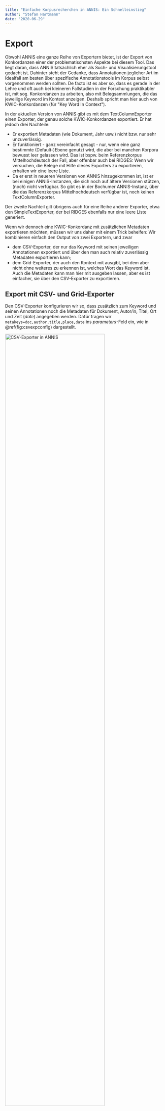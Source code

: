 ```yaml
---
title: "Einfache Korpusrecherchen in ANNIS: Ein Schnelleinstieg"
author: "Stefan Hartmann"
date: "2020-06-29"
---
```





# Export

Obwohl ANNIS eine ganze Reihe von Exportern bietet, ist der Export von Konkordanzen einer der problematischsten Aspekte bei diesem Tool. Das liegt daran, dass ANNIS tatsächlich eher als Such- und Visualisierungstool gedacht ist. Dahinter steht der Gedanke, dass Annotationen jeglicher Art im Idealfall am besten über spezifische Annotationstools im Korpus selbst vorgenommen werden sollten. De facto ist es aber so, dass es gerade in der Lehre und oft auch bei kleineren Fallstudien in der Forschung praktikabler ist, mit sog. Konkordanzen zu arbeiten, also mit Belegsammlungen, die das jeweilige Keyword im Kontext anzeigen. Deshalb spricht man hier auch von KWIC-Konkordanzen (für "Key Word In Context"). 

In der aktuellen Version von ANNIS gibt es mit dem TextColumnExporter einen Exporter, der genau solche KWIC-Konkordanzen exportiert. Er hat jedoch drei Nachteile:

- Er exportiert Metadaten (wie Dokument, Jahr usw.) nicht bzw. nur sehr unzuverlässig.
- Er funktioniert - ganz vereinfacht gesagt - nur, wenn eine ganz bestimmte (Default-)Ebene genutzt wird, die aber bei manchen Korpora bewusst leer gelassen wird. Das ist bspw. beim Referenzkorpus Mittelhochdeutsch der Fall, aber offenbar auch bei RIDGES: Wenn wir versuchen, die Belege mit Hilfe dieses Exporters zu exportieren, erhalten wir eine leere Liste.
- Da er erst in neueren Versionen von ANNIS hinzugekommen ist, ist er bei einigen ANNIS-Instanzen, die sich noch auf ältere Versionen stützen, (noch) nicht verfügbar. So gibt es in der Bochumer ANNIS-Instanz, über die das Referenzkorpus Mittelhochdeutsch verfügbar ist, noch keinen TextColumnExporter.

Der zweite Nachteil gilt übrigens auch für eine Reihe anderer Exporter, etwa den SimpleTextExporter, der bei RIDGES ebenfalls nur eine leere Liste generiert.

Wenn wir dennoch eine KWIC-Konkordanz mit zusätzlichen Metadaten exportieren möchten, müssen wir uns daher mit einem Trick behelfen: Wir kombinieren einfach den Output von zwei Exportern, und zwar

- dem CSV-Exporter, der nur das Keyword mit seinen jeweiligen Annotationen exportiert und über den man auch relativ zuverlässig Metadaten exportieren kann;
- dem Grid-Exporter, der auch den Kontext mit ausgibt, bei dem aber nicht ohne weiteres zu erkennen ist, welches Wort das Keyword ist. Auch die Metadaten kann man hier mit ausgeben lassen, aber es ist einfacher, sie über den CSV-Exporter zu exportieren.


## Export mit CSV- und Grid-Exporter

Den CSV-Exporter konfigurieren wir so, dass zusätzlich zum Keyword und seinen Annotationen noch die Metadaten für Dokument, Autor/in, Titel, Ort und Zeit (*date*) angegeben werden. Dafür tragen wir `metakeys=doc,author,title,place,date` ins *parameters*-Feld ein, wie in \@ref(fig:csvexpconfig) dargestellt.

<div class="figure">
<img src="docs/fig/csv_exporter_config.png" alt="CSV-Exporter in ANNIS" width="80%" height="80%" />
<p class="caption">(\#fig:csvexpconfig)CSV-Exporter in ANNIS</p>
</div>

Wir erhalten nun ein Textdokument, das wir in einem Texteditor wie Notepad++ (Windows) oder BBEdit (Mac) öffnen und in eine Excel- oder Calc-Tabelle copy&pasten können. In den meisten Fällen klappt das reibungslos, ohne dass wir über den Textimport-Assistenten nachjustieren müssen; falls der Import doch nicht einwandfrei klappt, können wir uns grundsätzlich an den in [diesem](https://empirical-linguistics.github.io/korpus-schnelleinstieg/von-der-fragestellung-zur-konkordanz.html#import-in-ein-tabellenkalkulationsprogramm) Tutorial gegebenen Anleitungen orientieren, nur dass wir es in diesem Fall nicht mit einer komma-, sondern mit einer tabseparierten Datei zu tun haben und das im Textimport-Assistenten entsprechend angeben müssen. \@ref(fig:importexcel) zeigt, wie man die passenden Einstellungen im Textimport-Assistenten vornimmt.

<div class="figure">
<img src="docs/fig/csv_export_kopieren.gif" alt="CSV-Export in Excel kopieren" width="80%" height="80%" />
<p class="caption">(\#fig:importexcel)CSV-Export in Excel kopieren</p>
</div>

Nun haben wir also eine Tabelle, die das Keyword, seine Annotationen und die Metadaten enthält, aber noch keinen Kontext. Der Kontext ist aber in vielen Fällen sehr wichtig - gerade, wenn wir die Konkordanz mit zusätzlichen, manuellen Annotationen ergänzen wollen. Beispielsweise könnte es bei der Untersuchung von Diminutiven spannend sein, zu schauen, was genau diminuiert wird - Bezeichnungen für Menschen, Tiere, Objekte? Und hier brauchen wir den Kontext, um zu sehen, ob bspw. *Weibchen* sich auf ein weibliches Tier oder auf eine Frau bezieht. Im Gegenwartsdeutschen wäre die letztere Lesart zwar nicht mehr wirklich denkbar, aber gerade bei historischen Daten kann man sich oft nicht auf die muttersprachliche Intuition verlassen, weshalb der Kontext umso wichtiger ist, um verschiedene mögliche Bedeutungsvarianten zu desambiguieren.

Hier kommt nun der GridExporter ins Spiel. Da wir in der gerade generierten Tabelle fast alle Informationen, die uns interessieren, schon haben, nur eben nicht den Kontext, konfigurieren wir den GridExporter so, dass er uns nur die normalisierte Transkriptionsebene ("norm") ausgibt und sonst nichts. Dafür tragen wir, wie in \@ref(fig:gridexportoptions) gezeigt, `norm` ins "Annotation Keys"-Feld ein und `numbers=false` ins *Parameters*-Feld. Letzteres verhindert, dass nach jedem Token Zahlen in eckigen Klammern angegeben werden, deren Funktion an dieser Stelle nicht allzu interessant ist.


<div class="figure">
<img src="docs/fig/grid_export_options.png" alt="CSV-Export in Excel kopieren" width="80%" height="80%" />
<p class="caption">(\#fig:gridexportoptions)CSV-Export in Excel kopieren</p>
</div>

Nun können wir die Daten aus dem GridExporter wiederum in einem Texteditor wie Notepad++ oder BBEdit öffnen und in die existierende Excel-Tabelle kopieren, wie in \@ref(fig:gridtoexcel) gezeigt. Dafür müssen wir zunächst die leeren Zeilen entfernen, indem wir im Texteditor `^\n` durch nichts ersetzen. ^ ist ein regulärer Ausdruck, der für den Anfang (hier: Zeilenanfang) steht, während \\n für einen Zeilenumbruch steht. Zusammengenommen sucht dieser reguläre Ausdruck also nach Zeilen, in denen ein Zeilenumbruch direkt am Zeilenanfang steht, ergo: nach leeren Zeilen. Auch dies ist in \@ref(fig:gridtoexcel) dargestellt.

<div class="figure">
<img src="docs/fig/grid_to_excel.gif" alt="CSV-Export in Excel kopieren" width="80%" height="80%" />
<p class="caption">(\#fig:gridtoexcel)CSV-Export in Excel kopieren</p>
</div>

Et voilà, nun haben wir uns eine (halbwegs) schöne KWIC-Tabelle gebastelt, soweit die begrenzten Exportmöglichkeiten von ANNIS dies zulassen. 

Gegenüber anderen KWIC-Tabellen hat das so erstellte Spreadsheet aber den Nachteil, dass das Keyword nicht in einer eigenen Spalte steht und somit nicht ohne weiteres zu erkennen ist. Auch hier können wir uns aber mit einem Trick behelfen, um es wenigstens hervorzuheben.


## Keyword hervorheben mit einem Excel-Makro

Eines vorab: Der folgende Trick funktioniert nur in Microsoft Excel (nicht in LibreOffice Calc) - und auch dort nur, wenn Makros aktiviert sind. Dafür brauchen Sie Administratorrechte, die Sie auf vielen Arbeitsplatz-PCs standardmäßig nicht haben. Unter Windows müssen Sie ggf. zunächst die [Office-Entwicklertools](https://support.microsoft.com/de-de/office/anzeigen-der-registerkarte-entwicklertools-e1192344-5e56-4d45-931b-e5fd9bea2d45) aktivieren, bevor Sie mit Makros arbeiten können - mit einer schnellen Internet-Suche können Sie relativ einfach herausfinden, wie genau Sie in Ihrer Office-Version Makros aktivieren können, wenn sie noch nicht aktiviert sind.

Beachten Sie bitte, dass Makros ein Sicherheitsrisiko darstellen können. Verwenden Sie daher immer nur Makros aus vertrauenswürdigen Quellen oder solche, die Sie selbst aufgezeichnet bzw. programmiert haben!

Makros kann man auf unterschiedliche Art und Weise erstellen: Auf der einen Seite kann man eine Tätigkeit, die man in einem Office-Programm ausführt, "aufzeichnen", um sie dann automatisiert immer wieder ausführen zu können. Auf der anderen Seite kann man mit Hilfe der VisualBasic-Programmiersprache (VBA) komplexere Makros programmieren. Letzteres wollen wir nun tun. (Disclaimer: Ich habe wenig Ahnung von VBA und habe Frankenstein-mäßig Codebausteine aus unterschiedlichen Quellen zusammengesetzt, z.B. von [hier](https://www.mrexcel.com/board/threads/conditional-formatting-highlight-only-certain-words-in-cell-text.455752/). Aber hey, es funktioniert!)

Um ein Makro zu erstellen, das die in der Lemma-Spalte angegebenen Strings in der KWIC-Spalte erkennt und hervorhebt, copy&pasten Sie einfach den folgenden Code in das VBA-Makro-Fenster und führen Sie das Makro aus.
 
 

```polyglot

Sub highlightwords()
  Dim rCell As Range
  Dim lPos As Long, lComp As Long, lLngth As Long
  Dim sCell As String
  Dim sTxt As String
 
  Const bCase As Boolean = False  '<- True, wenn Groß- und Kleinschreibung beachtet werden soll
  
  'Anzahl der Zeilen bestimmen - es ist egal, welche Spalte wir hier nehmen,
  'solange sie nicht leer ist.
  k = Cells(Rows.Count, "O").End(xlUp).Row
  
  Application.ScreenUpdating = False
  lComp = 1 + bCase
  

  Columns("C").Font.ColorIndex = 1
  For Counter = 1 To k
  
  'Wenn das Keyword bei Ihnen in einer anderen Spalte als der dritten steht,
  'dann setzten Sie bitte hier die passende Zahl ein:
  
  Set curCell1 = Worksheets("Sheet1").Cells(Counter, 3)
  
  'Wenn der KWIC-Text bei Ihnen in einer anderen Spalte als der fünfzehnten steht,
  'dann setzten Sie bitte hier die passende Zahl ein:
  Set curCell2 = Worksheets("Sheet1").Cells(Counter, 15)
  sTxt = curCell1.Value
  lLngth = Len(sTxt)
  With curCell2
    .Font.ColorIndex = 1
    sCell = .Text
    lPos = InStr(1, sCell, sTxt, lComp)
      Do Until lPos = 0
        .Characters(lPos, lLngth).Font.ColorIndex = 5
        lPos = InStr(lPos + lLngth, sCell, sTxt, lComp)
      Loop
    End With
    Next Counter
  Application.ScreenUpdating = True
End Sub

```

Das Makro sucht Strings aus einer Spalte (hier: der dritten) in einer anderen Spalte (hier: der fünfzehnten) und hebt sie dort hervor. Natürlich können Sie das Makro so anpassen, dass auch andere Spalten als Quell- bzw. Zielspalten dienen und es somit flexibel für Ihre eigenen Zwecke einsetzen, auch solche, die gar nichts mit ANNIS zu tun haben. Im Idealfall sollte das genauso einfach funktionieren wie in \@ref(fig:excelmacros) dargestellt.


<div class="figure">
<img src="docs/fig/excelmacro.gif" alt="Makro in VBA-Editor kopieren und ausführen" width="80%" height="80%" />
<p class="caption">(\#fig:excelmacros)Makro in VBA-Editor kopieren und ausführen</p>
</div>

Nun haben wir eine KWIC-Konkodranz, mit der wir gut weiterarbeiten können und die wir z.B. mit weiteren Annotationsspalten ergänzen können.

Das alles ist natürlich nur eine Behelfsmaßnahme: Wer sich mit Programmiersprachen, regulären Ausdrücken usw. auskennt, kann weitaus bessere Ergebnisse auf anderen Wegen effizienter erzielen. Zum Beispiel kann man erfreulicherweise sehr viele der über die diversen ANNIS-Instanzen verfügbaren Korpora auch herunterladen, z.B. über das [LAUDATIO-Repository](www.laudatio-repository.org/), und offline mit den Tools, mit denen man sich auskennt, durchsuchen. Aber denjenigen, die nur einmalig eine kleine Studie auf Grundlage von ANNIS-Exportdateien machen möchten, habe ich hiermit hoffentlich eine halbwegs nützliche Schritt-für-Schritt-Anleitung gegeben, die sich auch ohne tiefergehende Technikkenntnisse umsetzen lässt.
